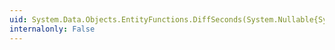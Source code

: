 ```yaml
---
uid: System.Data.Objects.EntityFunctions.DiffSeconds(System.Nullable{System.DateTime},System.Nullable{System.DateTime})
internalonly: False
---
```

